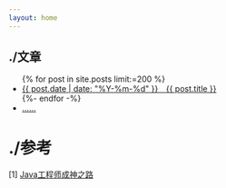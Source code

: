 ```yaml
---
layout: home
---
```



./文章
----------


<ul>
  {% for post in site.posts limit:=200 %}
    <li class="alink">
      <a href="{{ post.url }}" class="red-link">
        {{ post.date | date: "%Y-%m-%d" }}&emsp;{{ post.title }}
      </a>
    </li>
  {%- endfor -%}
  <li class="alink"><a href="./blog/" class="red-link">&hellip;&hellip;</a></li>
</ul>


# ./参考
[1] <a href="http://hollischuang.gitee.io/tobetopjavaer/" target="_blank">Java工程师成神之路</a>

